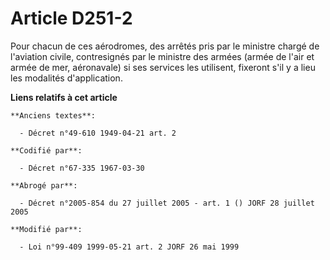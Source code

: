 # Article D251-2

Pour chacun de ces aérodromes, des arrêtés pris par le ministre chargé de l'aviation civile, contresignés par le ministre des
armées (armée de l'air et armée de mer, aéronavale) si ses services les utilisent, fixeront s'il y a lieu les modalités
d'application.

**Liens relatifs à cet article**

	**Anciens textes**:

	  - Décret n°49-610 1949-04-21 art. 2

	**Codifié par**:

	  - Décret n°67-335 1967-03-30

	**Abrogé par**:

	  - Décret n°2005-854 du 27 juillet 2005 - art. 1 () JORF 28 juillet 2005

	**Modifié par**:

	  - Loi n°99-409 1999-05-21 art. 2 JORF 26 mai 1999
